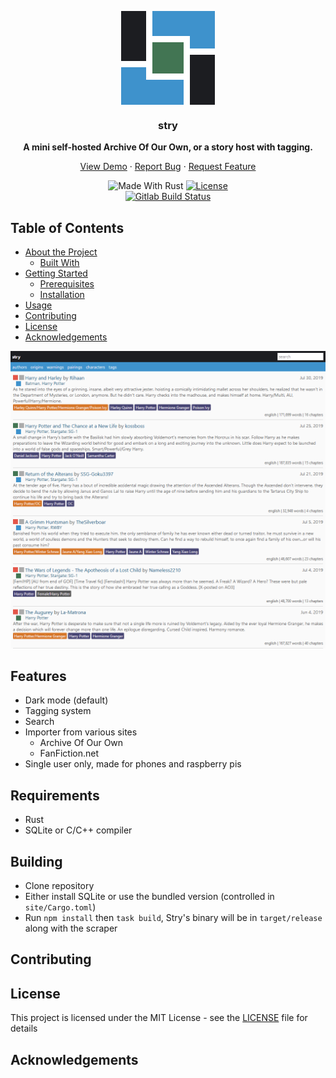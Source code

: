 <div>
  <p align="center">
    <img align="center" src="./assets/logo.png" alt="stry's home" />
    <h3 align="center">stry</h3>
    <div align="center">
      <strong>A mini self-hosted Archive Of Our Own, or a story host with tagging.</strong>
    </div>
    <p align="center">
      <a href="https://github.com/teammycelium/myriad/blob/master/LICENSE">View Demo</a>
      ·
      <a href="https://github.com/teammycelium/myriad/blob/master/LICENSE">Report Bug</a>
      ·
      <a href="https://github.com/teammycelium/myriad/blob/master/LICENSE">Request Feature</a>
    </p>
    <div align="center">
      <img src="https://img.shields.io/badge/made%20with-rust-orange.svg?style=flat-square" alt="Made With Rust" />
      <a href="https://github.com/teammycelium/myriad/blob/master/LICENSE">
        <img src="https://img.shields.io/github/license/teammycelium/myriad.svg?style=flat-square" alt="License" />
      </a>
    </div>
    <div align="center">
      <a href="">
        <img src="https://img.shields.io/gitlab/pipeline/Txuritan/stry2.svg?style=flat-square" alt="Gitlab Build Status" />
      </a>
    </div>
  </p>
</div>

## Table of Contents

- [About the Project](#about-the-project)
  - [Built With](#built-with)
- [Getting Started](#getting-started)
  - [Prerequisites](#prerequisites)
  - [Installation](#installation)
- [Usage](#usage)
- [Contributing](#contributing)
- [License](#license)
- [Acknowledgements](#acknowledgements)

<img src="./assets/screenshots/stry-home.png" alt="stry's home" />

## Features

- Dark mode (default)
- Tagging system
- Search
- Importer from various sites
  - Archive Of Our Own
  - FanFiction.net
- Single user only, made for phones and raspberry pis

## Requirements

- Rust
- SQLite or C/C++ compiler

## Building

- Clone repository
- Either install SQLite or use the bundled version (controlled in `site/Cargo.toml`)
- Run `npm install` then `task build`, Stry's binary will be in `target/release` along with the scraper

## Contributing

## License

This project is licensed under the MIT License - see the [LICENSE](./LICENSE) file for details

## Acknowledgements
